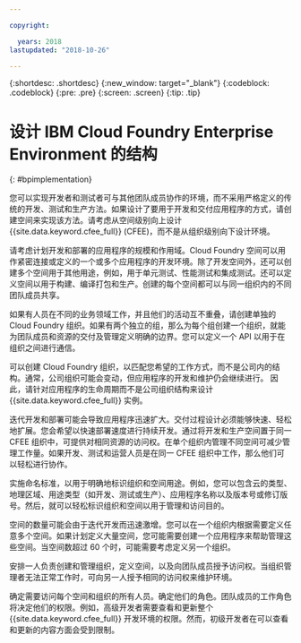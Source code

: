 ```yaml
---

copyright:

  years: 2018
lastupdated: "2018-10-26"

---
```


{:shortdesc: .shortdesc}
{:new_window: target="_blank"}
{:codeblock: .codeblock}
{:pre: .pre}
{:screen: .screen}
{:tip: .tip}

# 设计 IBM Cloud Foundry Enterprise Environment 的结构
{: #bpimplementation}

您可以实现开发者和测试者可与其他团队成员协作的环境，而不采用严格定义的传统的开发、测试和生产方法。如果设计了要用于开发和交付应用程序的方式，请创建空间来实现该方法。请考虑从空间级别向上设计 {{site.data.keyword.cfee_full}} (CFEE)，而不是从组织级别向下设计环境。

请考虑计划开发和部署的应用程序的规模和作用域。Cloud Foundry 空间可以用作紧密连接或定义的一个或多个应用程序的开发环境。除了开发空间外，还可以创建多个空间用于其他用途，例如，用于单元测试、性能测试和集成测试。还可以定义空间以用于构建、编译打包和生产。创建的每个空间都可以与同一组织内的不同团队成员共享。

如果有人员在不同的业务领域工作，并且他们的活动互不重叠，请创建单独的 Cloud Foundry 组织。如果有两个独立的组，那么为每个组创建一个组织，就能为团队成员和资源的交付及管理定义明确的边界。您可以定义一个 API 以用于在组织之间进行通信。

可以创建 Cloud Foundry 组织，以匹配您希望的工作方式，而不是公司内的结构。通常，公司组织可能会变动，但应用程序的开发和维护仍会继续进行。
因此，请针对应用程序的生命周期而不是公司组织结构来设计 {{site.data.keyword.cfee_full}} 实例。

迭代开发和部署可能会导致应用程序迅速扩大。交付过程设计必须能够快速、轻松地扩展。您会希望以快速部署速度进行持续开发。通过将开发和生产空间置于同一 CFEE 组织中，可提供对相同资源的访问权。在单个组织内管理不同空间可减少管理工作量。如果开发、测试和运营人员是在同一 CFEE 组织中工作，那么他们可以轻松进行协作。

实施命名标准，以用于明确地标识组织和空间用途。例如，您可以包含云的类型、地理区域、用途类型（如开发、测试或生产）、应用程序名称以及版本号或修订版号。然后，就可以轻松标识组织和空间以用于管理和访问目的。  

空间的数量可能会由于迭代开发而迅速激增。您可以在一个组织内根据需要定义任意多个空间。如果计划定义大量空间，您可能需要创建一个应用程序来帮助管理这些空间。当空间数超过 60 个时，可能需要考虑定义另一个组织。

安排一人负责创建和管理组织，定义空间，以及向团队成员授予访问权。当组织管理者无法正常工作时，可向另一人授予相同的访问权来维护环境。  

确定需要访问每个空间和组织的所有人员。确定他们的角色。团队成员的工作角色将决定他们的权限。例如，高级开发者需要查看和更新整个 {{site.data.keyword.cfee_full}} 开发环境的权限。然而，初级开发者在可以查看和更新的内容方面会受到限制。

